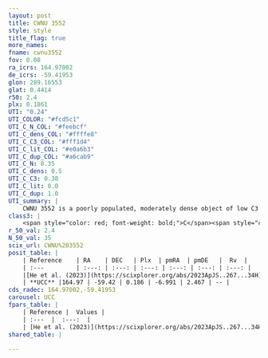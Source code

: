 ```yaml
---
layout: post
title: CWNU 3552
style: style
title_flag: true
more_names: 
fname: cwnu3552
fov: 0.08
ra_icrs: 164.97002
de_icrs: -59.41953
glon: 289.16553
glat: 0.4414
r50: 2.4
plx: 0.1861
UTI: "0.24"
UTI_COLOR: "#fcd5c1"
UTI_C_N_COL: "#feebcf"
UTI_C_dens_COL: "#ffffe8"
UTI_C_C3_COL: "#fff1d4"
UTI_C_lit_COL: "#e0a6b3"
UTI_C_dup_COL: "#a6cab9"
UTI_C_N: 0.35
UTI_C_dens: 0.5
UTI_C_C3: 0.38
UTI_C_lit: 0.0
UTI_C_dup: 1.0
UTI_summary: |
    CWNU 3552 is a poorly populated, moderately dense object of low C3 quality. It was recently reported in the literature.
class3: |
    <span style="color: red; font-weight: bold;">C</span><span style="color: #FFC300; font-weight: bold;">B</span>
r_50_val: 2.4
N_50_val: 35
scix_url: CWNU%203552
posit_table: |
    | Reference    | RA    | DEC   | Plx  | pmRA  | pmDE   |  Rv  |
    | :---         | :---: | :---: | :---: | :---: | :---: | :---: |
    |[He et al. (2023)](https://scixplorer.org/abs/2023ApJS..267...34H) | 164.979 | -59.422 | 0.186 | -7.002 | 2.473 | -- |
    | **UCC** |164.97 | -59.42 | 0.186 | -6.991 | 2.467 | -- | 
cds_radec: 164.97002,-59.41953
carousel: UCC
fpars_table: |
    | Reference |  Values |
    | :---  |  :---:  |
    | [He et al. (2023)](https://scixplorer.org/abs/2023ApJS..267...34H) | `A0=1.9, m-M=13.9, logA=7.0` |
shared_table: |
    
---
```


